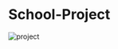 # School-Project
![project](https://github.com/ewniuL/Web-Projesi/assets/167976108/3e038d15-1a30-4724-a7cb-304cb199a2ab)

